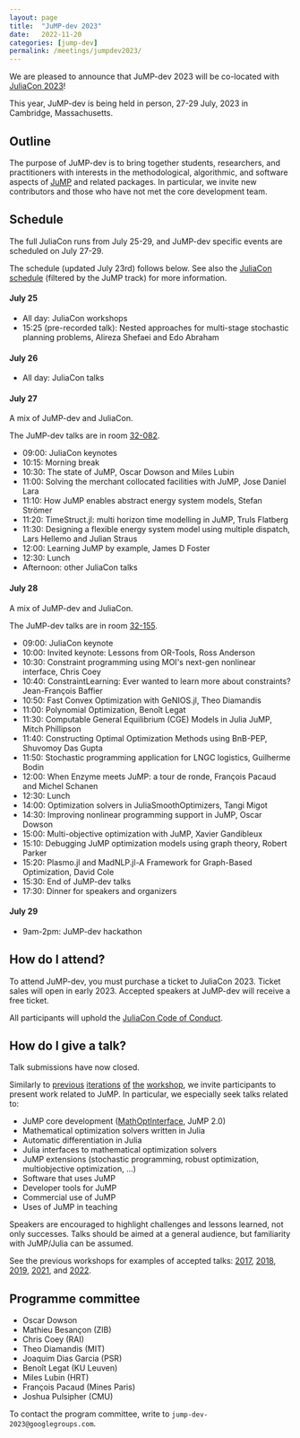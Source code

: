 ```yaml
---
layout: page
title:  "JuMP-dev 2023"
date:   2022-11-20
categories: [jump-dev]
permalink: /meetings/jumpdev2023/
---
```


We are pleased to announce that JuMP-dev 2023 will be co-located with
[JuliaCon 2023](https://juliacon.org/2023)!

This year, JuMP-dev is being held in person, 27-29 July, 2023 in Cambridge,
Massachusetts.

## Outline

The purpose of JuMP-dev is to bring together students, researchers, and
practitioners with interests in the methodological, algorithmic, and software aspects of
[JuMP](https://github.com/jump-dev/JuMP.jl) and related packages. In particular,
we invite new contributors and those who have not met the core development team.

## Schedule

The full JuliaCon runs from July 25-29, and JuMP-dev specific events are
scheduled on July 27-29.

The schedule (updated July 23rd) follows below. See also the
[JuliaCon schedule](https://pretalx.com/juliacon2023/schedule/)
(filtered by the JuMP track) for more information.

#### July 25

 * All day: JuliaCon workshops
 * 15:25 (pre-recorded talk): Nested approaches for multi-stage stochastic planning problems, Alireza Shefaei and Edo Abraham

#### July 26

 * All day: JuliaCon talks

#### July 27

A mix of JuMP-dev and JuliaCon.

The JuMP-dev talks are in room [32-082](https://whereis.mit.edu/?go=32).

 * 09:00: JuliaCon keynotes
 * 10:15: Morning break
 * 10:30: The state of JuMP, Oscar Dowson and Miles Lubin
 * 11:00: Solving the merchant collocated facilities with JuMP, Jose Daniel Lara
 * 11:10: How JuMP enables abstract energy system models, Stefan Strömer
 * 11:20: TimeStruct.jl: multi horizon time modelling in JuMP, Truls Flatberg
 * 11:30: Designing a flexible energy system model using multiple dispatch, Lars Hellemo and Julian Straus
 * 12:00: Learning JuMP by example, James D Foster
 * 12:30: Lunch
 * Afternoon: other JuliaCon talks

#### July 28

A mix of JuMP-dev and JuliaCon.

The JuMP-dev talks are in room [32-155](https://whereis.mit.edu/?go=32).

 * 09:00: JuliaCon keynote
 * 10:00: Invited keynote: Lessons from OR-Tools, Ross Anderson
 * 10:30: Constraint programming using MOI's next-gen nonlinear interface, Chris Coey
 * 10:40: ConstraintLearning: Ever wanted to learn more about constraints? Jean-François Baffier
 * 10:50: Fast Convex Optimization with GeNIOS.jl, Theo Diamandis
 * 11:00: Polynomial Optimization, Benoît Legat
 * 11:30: Computable General Equilibrium (CGE) Models in Julia JuMP, Mitch Phillipson
 * 11:40: Constructing Optimal Optimization Methods using BnB-PEP, Shuvomoy Das Gupta
 * 11:50: Stochastic programming application for LNGC logistics, Guilherme Bodin
 * 12:00: When Enzyme meets JuMP: a tour de ronde, François Pacaud and Michel Schanen
 * 12:30: Lunch
 * 14:00: Optimization solvers in JuliaSmoothOptimizers, Tangi Migot
 * 14:30: Improving nonlinear programming support in JuMP, Oscar Dowson
 * 15:00: Multi-objective optimization with JuMP, Xavier Gandibleux
 * 15:10: Debugging JuMP optimization models using graph theory, Robert Parker
 * 15:20: Plasmo.jl and MadNLP.jl-A Framework for Graph-Based Optimization, David Cole
 * 15:30: End of JuMP-dev talks
 * 17:30: Dinner for speakers and organizers

#### July 29

 * 9am-2pm: JuMP-dev hackathon

## How do I attend?

To attend JuMP-dev, you must purchase a ticket to JuliaCon 2023. Ticket sales
will open in early 2023. Accepted speakers at JuMP-dev will receive a free
ticket.

All participants will uphold the [JuliaCon Code of Conduct](https://juliacon.org/2023/coc/).

## How do I give a talk?

Talk submissions have now closed.

Similarly to [previous](/meetings/mit2017) [iterations](/meetings/bordeaux2018)
[of](/meetings/santiago2019) [the](/meetings/juliacon2021) [workshop](/meetings/juliacon2022),
we invite participants to present work related to JuMP. In particular, we
especially seek talks related to:

- JuMP core development ([MathOptInterface](https://github.com/JuliaOpt/MathOptInterface.jl), JuMP 2.0)
- Mathematical optimization solvers written in Julia
- Automatic differentiation in Julia
- Julia interfaces to mathematical optimization solvers
- JuMP extensions (stochastic programming, robust optimization, multiobjective optimization, ...)
- Software that uses JuMP
- Developer tools for JuMP
- Commercial use of JuMP
- Uses of JuMP in teaching

Speakers are encouraged to highlight challenges and lessons learned, not only
successes. Talks should be aimed at a general audience, but familiarity with
JuMP/Julia can be assumed.

See the previous workshops for examples of accepted talks: [2017](/meetings/mit2017/),
[2018](/meetings/bordeaux2018/), [2019](/meetings/santiago2019),
[2021](/meetings/juliacon2021), and [2022](/meetings/juliacon2022).

## Programme committee

 * Oscar Dowson
 * Mathieu Besançon (ZIB)
 * Chris Coey (RAI)
 * Theo Diamandis (MIT)
 * Joaquim Dias Garcia (PSR)
 * Benoît Legat (KU Leuven)
 * Miles Lubin (HRT)
 * François Pacaud (Mines Paris)
 * Joshua Pulsipher (CMU)

To contact the program committee, write to `jump-dev-2023@googlegroups.com`.

